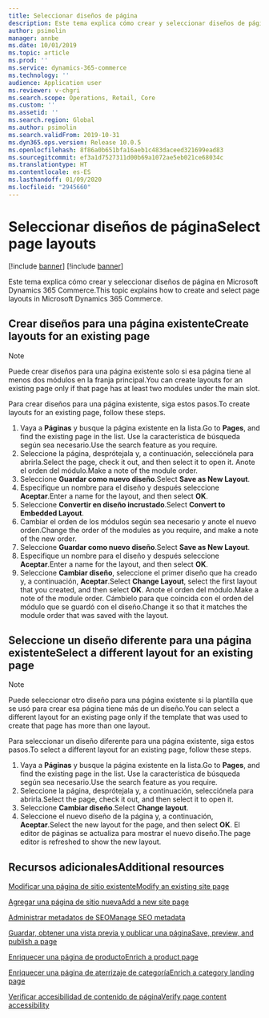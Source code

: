 ```yaml
---
title: Seleccionar diseños de página
description: Este tema explica cómo crear y seleccionar diseños de página en Microsoft Dynamics 365 Commerce.
author: psimolin
manager: annbe
ms.date: 10/01/2019
ms.topic: article
ms.prod: ''
ms.service: dynamics-365-commerce
ms.technology: ''
audience: Application user
ms.reviewer: v-chgri
ms.search.scope: Operations, Retail, Core
ms.custom: ''
ms.assetid: ''
ms.search.region: Global
ms.author: psimolin
ms.search.validFrom: 2019-10-31
ms.dyn365.ops.version: Release 10.0.5
ms.openlocfilehash: 8f86a0b651bfa16aeb1c483daceed321699ead83
ms.sourcegitcommit: ef3a1d7527311d00b69a1072ae5eb021ce68034c
ms.translationtype: HT
ms.contentlocale: es-ES
ms.lasthandoff: 01/09/2020
ms.locfileid: "2945660"
---
```

# <a name="select-page-layouts"></a><span data-ttu-id="ae9ce-103">Seleccionar diseños de página</span><span class="sxs-lookup"><span data-stu-id="ae9ce-103">Select page layouts</span></span>

[!include [banner](includes/preview-banner.md)]
[!include [banner](includes/banner.md)]

<span data-ttu-id="ae9ce-104">Este tema explica cómo crear y seleccionar diseños de página en Microsoft Dynamics 365 Commerce.</span><span class="sxs-lookup"><span data-stu-id="ae9ce-104">This topic explains how to create and select page layouts in Microsoft Dynamics 365 Commerce.</span></span>

## <a name="create-layouts-for-an-existing-page"></a><span data-ttu-id="ae9ce-105">Crear diseños para una página existente</span><span class="sxs-lookup"><span data-stu-id="ae9ce-105">Create layouts for an existing page</span></span>

> [!NOTE]
> <span data-ttu-id="ae9ce-106">Puede crear diseños para una página existente solo si esa página tiene al menos dos módulos en la franja principal.</span><span class="sxs-lookup"><span data-stu-id="ae9ce-106">You can create layouts for an existing page only if that page has at least two modules under the main slot.</span></span>

<span data-ttu-id="ae9ce-107">Para crear diseños para una página existente, siga estos pasos.</span><span class="sxs-lookup"><span data-stu-id="ae9ce-107">To create layouts for an existing page, follow these steps.</span></span>

1. <span data-ttu-id="ae9ce-108">Vaya a **Páginas** y busque la página existente en la lista.</span><span class="sxs-lookup"><span data-stu-id="ae9ce-108">Go to **Pages**, and find the existing page in the list.</span></span> <span data-ttu-id="ae9ce-109">Use la característica de búsqueda según sea necesario.</span><span class="sxs-lookup"><span data-stu-id="ae9ce-109">Use the search feature as you require.</span></span>
1. <span data-ttu-id="ae9ce-110">Seleccione la página, desprótejala y, a continuación, selecciónela para abrirla.</span><span class="sxs-lookup"><span data-stu-id="ae9ce-110">Select the page, check it out, and then select it to open it.</span></span> <span data-ttu-id="ae9ce-111">Anote el orden del módulo.</span><span class="sxs-lookup"><span data-stu-id="ae9ce-111">Make a note of the module order.</span></span>
1. <span data-ttu-id="ae9ce-112">Seleccione **Guardar como nuevo diseño**.</span><span class="sxs-lookup"><span data-stu-id="ae9ce-112">Select **Save as New Layout**.</span></span>
1. <span data-ttu-id="ae9ce-113">Especifique un nombre para el diseño y después seleccione **Aceptar**.</span><span class="sxs-lookup"><span data-stu-id="ae9ce-113">Enter a name for the layout, and then select **OK**.</span></span>
1. <span data-ttu-id="ae9ce-114">Seleccione **Convertir en diseño incrustado**.</span><span class="sxs-lookup"><span data-stu-id="ae9ce-114">Select **Convert to Embedded Layout**.</span></span>
1. <span data-ttu-id="ae9ce-115">Cambiar el orden de los módulos según sea necesario y anote el nuevo orden.</span><span class="sxs-lookup"><span data-stu-id="ae9ce-115">Change the order of the modules as you require, and make a note of the new order.</span></span>
1. <span data-ttu-id="ae9ce-116">Seleccione **Guardar como nuevo diseño**.</span><span class="sxs-lookup"><span data-stu-id="ae9ce-116">Select **Save as New Layout**.</span></span>
1. <span data-ttu-id="ae9ce-117">Especifique un nombre para el diseño y después seleccione **Aceptar**.</span><span class="sxs-lookup"><span data-stu-id="ae9ce-117">Enter a name for the layout, and then select **OK**.</span></span>
1. <span data-ttu-id="ae9ce-118">Seleccione **Cambiar diseño**, seleccione el primer diseño que ha creado y, a continuación, **Aceptar**.</span><span class="sxs-lookup"><span data-stu-id="ae9ce-118">Select **Change Layout**, select the first layout that you created, and then select **OK**.</span></span> <span data-ttu-id="ae9ce-119">Anote el orden del módulo.</span><span class="sxs-lookup"><span data-stu-id="ae9ce-119">Make a note of the module order.</span></span> <span data-ttu-id="ae9ce-120">Cámbielo para que coincida con el orden del módulo que se guardó con el diseño.</span><span class="sxs-lookup"><span data-stu-id="ae9ce-120">Change it so that it matches the module order that was saved with the layout.</span></span>

## <a name="select-a-different-layout-for-an-existing-page"></a><span data-ttu-id="ae9ce-121">Seleccione un diseño diferente para una página existente</span><span class="sxs-lookup"><span data-stu-id="ae9ce-121">Select a different layout for an existing page</span></span>

> [!NOTE]
> <span data-ttu-id="ae9ce-122">Puede seleccionar otro diseño para una página existente si la plantilla que se usó para crear esa página tiene más de un diseño.</span><span class="sxs-lookup"><span data-stu-id="ae9ce-122">You can select a different layout for an existing page only if the template that was used to create that page has more than one layout.</span></span>

<span data-ttu-id="ae9ce-123">Para seleccionar un diseño diferente para una página existente, siga estos pasos.</span><span class="sxs-lookup"><span data-stu-id="ae9ce-123">To select a different layout for an existing page, follow these steps.</span></span>

1. <span data-ttu-id="ae9ce-124">Vaya a **Páginas** y busque la página existente en la lista.</span><span class="sxs-lookup"><span data-stu-id="ae9ce-124">Go to **Pages**, and find the existing page in the list.</span></span> <span data-ttu-id="ae9ce-125">Use la característica de búsqueda según sea necesario.</span><span class="sxs-lookup"><span data-stu-id="ae9ce-125">Use the search feature as you require.</span></span>
1. <span data-ttu-id="ae9ce-126">Seleccione la página, desprótejala y, a continuación, selecciónela para abrirla.</span><span class="sxs-lookup"><span data-stu-id="ae9ce-126">Select the page, check it out, and then select it to open it.</span></span>
1. <span data-ttu-id="ae9ce-127">Seleccione **Cambiar diseño**.</span><span class="sxs-lookup"><span data-stu-id="ae9ce-127">Select **Change layout**.</span></span>
1. <span data-ttu-id="ae9ce-128">Seleccione el nuevo diseño de la página y, a continuación, **Aceptar**.</span><span class="sxs-lookup"><span data-stu-id="ae9ce-128">Select the new layout for the page, and then select **OK**.</span></span> <span data-ttu-id="ae9ce-129">El editor de páginas se actualiza para mostrar el nuevo diseño.</span><span class="sxs-lookup"><span data-stu-id="ae9ce-129">The page editor is refreshed to show the new layout.</span></span>

## <a name="additional-resources"></a><span data-ttu-id="ae9ce-130">Recursos adicionales</span><span class="sxs-lookup"><span data-stu-id="ae9ce-130">Additional resources</span></span>

[<span data-ttu-id="ae9ce-131">Modificar una página de sitio existente</span><span class="sxs-lookup"><span data-stu-id="ae9ce-131">Modify an existing site page</span></span>](modify-existing-page.md)

[<span data-ttu-id="ae9ce-132">Agregar una página de sitio nueva</span><span class="sxs-lookup"><span data-stu-id="ae9ce-132">Add a new site page</span></span>](add-new-page.md)

[<span data-ttu-id="ae9ce-133">Administrar metadatos de SEO</span><span class="sxs-lookup"><span data-stu-id="ae9ce-133">Manage SEO metadata</span></span>](manage-seo-metadata.md)

[<span data-ttu-id="ae9ce-134">Guardar, obtener una vista previa y publicar una página</span><span class="sxs-lookup"><span data-stu-id="ae9ce-134">Save, preview, and publish a page</span></span>](save-preview-publish-page.md)

[<span data-ttu-id="ae9ce-135">Enriquecer una página de producto</span><span class="sxs-lookup"><span data-stu-id="ae9ce-135">Enrich a product page</span></span>](enrich-product-page.md)

[<span data-ttu-id="ae9ce-136">Enriquecer una página de aterrizaje de categoría</span><span class="sxs-lookup"><span data-stu-id="ae9ce-136">Enrich a category landing page</span></span>](enrich-category-page.md)

[<span data-ttu-id="ae9ce-137">Verificar accesibilidad de contenido de página</span><span class="sxs-lookup"><span data-stu-id="ae9ce-137">Verify page content accessibility</span></span>](verify-accessibility.md)

